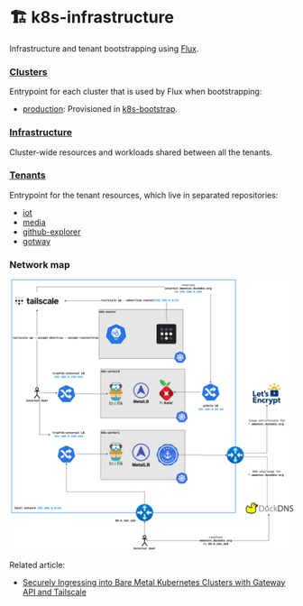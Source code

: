 # 🏗️ k8s-infrastructure
Infrastructure and tenant bootstrapping using [Flux](https://fluxcd.io/).

### [Clusters](./clusters) 

Entrypoint for each cluster that is used by Flux when bootstrapping:
- [production](https://github.com/mmontes11/k8s-bootstrap/blob/main/bootstrap.sh): Provisioned in [k8s-bootstrap](https://github.com/mmontes11/k8s-bootstrap).


### [Infrastructure](./infrastructure) 

Cluster-wide resources and workloads shared between all the tenants. 

### [Tenants](./tenants) 

Entrypoint for the tenant resources, which live in separated repositories:
- [iot](https://github.com/mmontes11/k8s-iot)
- [media](https://github.com/mmontes11/k8s-media)
- [github-explorer](https://github.com/mmontes11/k8s-github-explorer)
- [gotway](https://github.com/gotway/k8s-gotway)

### Network map

![Network map](https://raw.githubusercontent.com/mmontes11/k8s-infrastructure/main/docs/network-map.png)

Related article:
- [Securely Ingressing into Bare Metal Kubernetes Clusters with Gateway API and Tailscale](https://itnext.io/securely-ingressing-into-bare-metal-kubernetes-clusters-with-gateway-api-and-tailscale-cc68299b646a)
